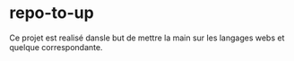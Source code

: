 # repo-to-up
Ce projet est realisé dansle but de mettre la main sur les langages webs et quelque correspondante. 
